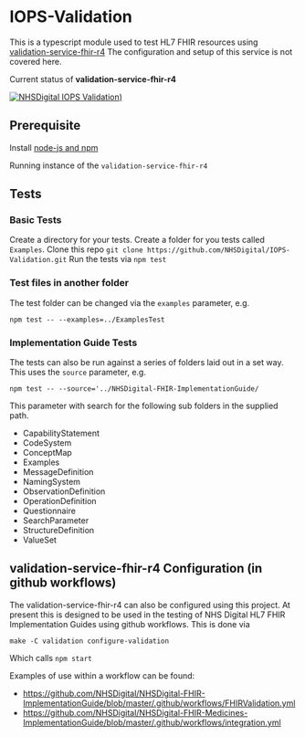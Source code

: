 # IOPS-Validation


This is a typescript module used to test HL7 FHIR resources using [validation-service-fhir-r4](https://github.com/NHSDigital/validation-service-fhir-r4)
The configuration and setup of this service is not covered here.

Current status of **validation-service-fhir-r4**

[![NHSDigital IOPS Validation)](https://github.com/NHSDigital/IOPS-Validation/actions/workflows/validator-test.yml/badge.svg)](https://github.com/NHSDigital/IOPS-Validation/actions/workflows/validator-test.yml)

## Prerequisite 

Install [node-js and npm](https://docs.npmjs.com/downloading-and-installing-node-js-and-npm)

Running instance of the `validation-service-fhir-r4`

## Tests

### Basic Tests

Create a directory for your tests. 
Create a folder for you tests called `Examples`.
Clone this repo `git clone https://github.com/NHSDigital/IOPS-Validation.git`
Run the tests via `npm test`

### Test files in another folder

The test folder can be changed via the `examples` parameter, e.g. 

`npm test -- --examples=../ExamplesTest`

### Implementation Guide Tests

The tests can also be run against a series of folders laid out in a set way. This uses the `source` parameter, e.g. 

`npm test -- --source='../NHSDigital-FHIR-ImplementationGuide/`

This parameter with search for the following sub folders in the supplied path.

- CapabilityStatement
- CodeSystem
- ConceptMap
- Examples
- MessageDefinition
- NamingSystem
- ObservationDefinition
- OperationDefinition
- Questionnaire
- SearchParameter
- StructureDefinition
- ValueSet

## validation-service-fhir-r4 Configuration (in github workflows)

The validation-service-fhir-r4 can also be configured using this project. At present this is designed to be used in the testing of NHS Digital HL7 FHIR Implementation Guides using github workflows. This is done via 

`make -C validation configure-validation`

Which calls `npm start`

Examples of use within a workflow can be found:

- https://github.com/NHSDigital/NHSDigital-FHIR-ImplementationGuide/blob/master/.github/workflows/FHIRValidation.yml
- https://github.com/NHSDigital/NHSDigital-FHIR-Medicines-ImplementationGuide/blob/master/.github/workflows/integration.yml

